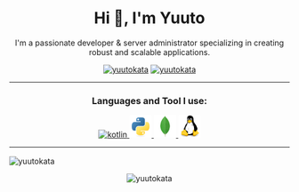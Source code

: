 
<h1 align="center">Hi 👋, I'm Yuuto</h1>

<p style="text-align: center;">I'm a passionate developer & server administrator specializing in creating robust and scalable applications.</p> 

<p align="center">
  <a href="https://twitter.com/yuutosnkrs" target="blank"><img src="https://img.shields.io/badge/Twitter-1DA1F2?style=for-the-badge&logo=twitter&logoColor=white" alt="yuutokata" /></a>
  <a href="https://discord.com/users/437669166216904715" target="blank"><img src="https://img.shields.io/badge/Discord-7289DA?style=for-the-badge&logo=discord&logoColor=white" alt="yuutokata" /></a>
</p>

---

<h3 align="center">Languages and Tool I use:</h3>
<p align="center">
  <a href="https://kotlinlang.org" target="_blank"> <img src="https://www.vectorlogo.zone/logos/kotlinlang/kotlinlang-icon.svg" alt="kotlin" width="40" height="40"/> </a>
  <a href="https://www.python.org" target="_blank"> <img src="https://raw.githubusercontent.com/devicons/devicon/master/icons/python/python-original.svg" alt="python" width="40" height="40"/> </a>
    <a href="https://www.mongodb.com/" target="_blank"> <img src="https://raw.githubusercontent.com/devicons/devicon/refs/heads/master/icons/mongodb/mongodb-original.svg" alt="mongodb" width="40" height="40"/> 
    <a href="https://www.linux.org/" target="_blank"> <img src="https://raw.githubusercontent.com/devicons/devicon/refs/heads/master/icons/linux/linux-original.svg" alt="linux" width="40" height="40"/> 
</a>
</p>

---

<p><img align="center" src="https://github-readme-stats.vercel.app/api/top-langs?username=yuutokata&show_icons=true&locale=en&layout=compact" alt="yuutokata" /></p>

<p align="center">
  <img src="https://komarev.com/ghpvc/?username=yuutokata&label=Profile%20views&color=0e75b6&style=flat" alt="yuutokata" />
</p>


